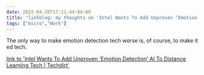 ```yaml
---
date: 2022-04-20T17:11:44-04:00
title: "linkblog: my thoughts on 'Intel Wants To Add Unproven ‘Emotion Detection’ AI To Distance Learning Tech | Techdirt'"
tags: ["micro","Work"]
---
```

The only way to make emotion detection tech worse is, of course, to make it ed tech.
 
[link to 'Intel Wants To Add Unproven ‘Emotion Detection’ AI To Distance Learning Tech | Techdirt'](https://www.techdirt.com/2022/04/20/intel-wants-to-add-unproven-emotion-detection-ai-to-distance-learning-tech/)
